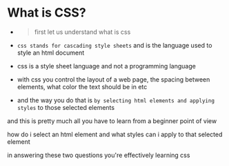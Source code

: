 # What is CSS?

- > first let us understand what is css

- `css stands for cascading style sheets` and is the language used to style an
  html document

- css is a style sheet language and not a programming language

- with css you control the layout of a web page, the spacing between elements, what color the text should be in etc

- and the way you do that is `by selecting html elements and applying styles` to
  those selected elements

and this is pretty much all you have to learn from a beginner point of view

how do i select an html element and what styles can i apply to that selected
element

in answering these two questions you're effectively learning css
